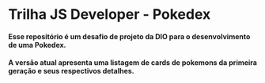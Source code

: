 # Trilha JS Developer - Pokedex
#### Esse repositório é um desafio de projeto da DIO para o desenvolvimento de uma Pokedex.
#### A versão atual apresenta uma listagem de cards de pokemons da primeira geração e seus respectivos detalhes.
